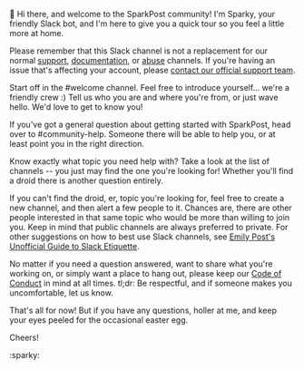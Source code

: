:wave: Hi there, and welcome to the SparkPost community! I'm Sparky, your friendly Slack bot, and I'm here to give you a
quick tour so you feel a little more at home.

Please remember that this Slack channel is not a replacement for our normal [support](https://support.sparkpost.com/customer/portal/emails/new), [documentation](https://developers.sparkpost.com/api/), or
[abuse](https://www.sparkpost.com/report-abuse) channels. If you're having an issue that's affecting your account, please [contact our official support team](https://support.sparkpost.com/customer/portal/emails/new).

Start off in the #welcome channel. Feel free to introduce yourself... we're a friendly crew :) Tell us who you are and
where you're from, or just wave hello. We'd love to get to know you!

If you've got a general question about getting started with SparkPost, head over to #community-help. Someone there will
be able to help you, or at least point you in the right direction.

Know exactly what topic you need help with? Take a look at the list of channels -- you just may find the one you're looking for!
Whether you'll find a droid there is another question entirely.

If you can't find the droid, er, topic you're looking for, feel free to create a new channel, and then alert a few people to it.
Chances are, there are other people interested in that same topic who would be more than willing to join you. Keep in mind
that public channels are always preferred to private. For other suggestions on how to best use Slack channels, 
see [Emily Post's Unofficial Guide to Slack Etiquette](https://github.com/SparkPost/slack-etiquette).

No matter if you need a question answered, want to share what you're working on, or simply want a place to hang out, please
keep our [Code of Conduct](https://github.com/SparkPost/sparkpost.github.io/blob/develop/CodeofConduct.md) in mind at all times. 
tl;dr: Be respectful, and if someone makes you uncomfortable, let us know.

That's all for now! But if you have any questions, holler at me, and keep your eyes peeled for the occasional easter egg.

Cheers!

:sparky:
